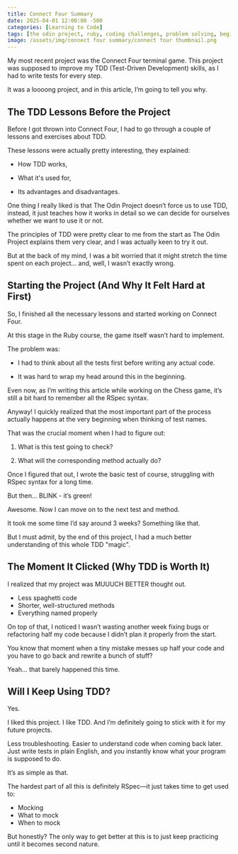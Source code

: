```yaml
---
title: Connect Four Summary
date: 2025-04-01 12:00:00 -500
categories: [Learning to Code]
tags: [the odin project, ruby, coding challenges, problem solving, beginner programmer, coding motivation]     # TAG names should always be lowercase
image: /assets/img/connect four summary/connect four thumbnail.png
---
```


My most recent project was the Connect Four terminal game. This project was supposed to improve my TDD (Test-Driven Development) skills, as I had to write tests for every step.

It was a loooong project, and in this article, I’m going to tell you why.

## The TDD Lessons Before the Project

Before I got thrown into Connect Four, I had to go through a couple of lessons and exercises about TDD.

These lessons were actually pretty interesting, they explained:

- How TDD works,

- What it's used for,

- Its advantages and disadvantages.

One thing I really liked is that The Odin Project doesn’t force us to use TDD, instead, it just teaches how it works in detail so we can decide for ourselves whether we want to use it or not.

The principles of TDD were pretty clear to me from the start as The Odin Project explains them very clear, and I was actually keen to try it out.

But at the back of my mind, I was a bit worried that it might stretch the time spent on each project… and, well, I wasn’t exactly wrong.

## Starting the Project (And Why It Felt Hard at First)

So, I finished all the necessary lessons and started working on Connect Four.

At this stage in the Ruby course, the game itself wasn’t hard to implement.

The problem was:

- I had to think about all the tests first before writing any actual code.

- It was hard to wrap my head around this in the beginning.

Even now, as I’m writing this article while working on the Chess game, it’s still a bit hard to remember all the RSpec syntax.

Anyway! I quickly realized that the most important part of the process actually happens at the very beginning when thinking of test names.

That was the crucial moment when I had to figure out:

1. What is this test going to check?

2. What will the corresponding method actually do?

Once I figured that out, I wrote the basic test of course, struggling with RSpec syntax for a long time.

But then… BLINK - it’s green!

Awesome. Now I can move on to the next test and method.

It took me some time I’d say around 3 weeks? Something like that.

But I must admit, by the end of this project, I had a much better understanding of this whole TDD "magic".

## The Moment It Clicked (Why TDD is Worth It)

I realized that my project was MUUUCH BETTER thought out.

- Less spaghetti code
- Shorter, well-structured methods
- Everything named properly

On top of that, I noticed I wasn’t wasting another week fixing bugs or refactoring half my code because I didn’t plan it properly from the start.

You know that moment when a tiny mistake messes up half your code and you have to go back and rewrite a bunch of stuff?

Yeah… that barely happened this time.

## Will I Keep Using TDD?

Yes.

I liked this project. I like TDD. And I’m definitely going to stick with it for my future projects.

Less troubleshooting.
Easier to understand code when coming back later.
Just write tests in plain English, and you instantly know what your program is supposed to do.

It’s as simple as that.

The hardest part of all this is definitely RSpec—it just takes time to get used to:

- Mocking
- What to mock
- When to mock

But honestly? The only way to get better at this is to just keep practicing until it becomes second nature.